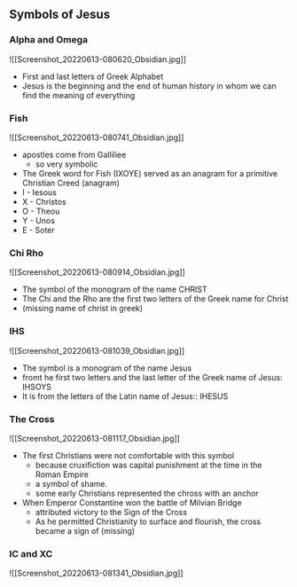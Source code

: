 ## Symbols of Jesus
### Alpha and Omega
![[Screenshot_20220613-080620_Obsidian.jpg]]
- First and last letters of Greek Alphabet
- Jesus is the beginning and the end of human history in whom we can find the meaning of everything

### Fish
![[Screenshot_20220613-080741_Obsidian.jpg]]
- apostles come from Galliliee
	- so very symbolic
- The Greek word for Fish (IXOYE) served as an anagram for a primitive Christian Creed (anagram)
- I - Iesous
- X - Christos
- O - Theou
- Y - Unos
- E - Soter

### Chi Rho
![[Screenshot_20220613-080914_Obsidian.jpg]]
- The symbol of the monogram of the name CHRIST
- The Chi and the Rho are the first two letters of the Greek name for Christ
- (missing name of christ in greek)

### IHS
![[Screenshot_20220613-081039_Obsidian.jpg]]
- The symbol is a monogram of the name Jesus
- fromt he first two letters and the last letter of the Greek name of Jesus: IHSOYS
- It is from the letters of the Latin name of Jesus:: IHESUS

### The Cross
![[Screenshot_20220613-081117_Obsidian.jpg]]
- The first Christians were not comfortable with this symbol
	- because cruxifiction was capital punishment at the time in the Roman Empire
	- a symbol of shame. 
	- some early Christians represented the chross with an anchor
- When Emperor Constantine won the battle of Milvian Bridge
	- attributed victory to the Sign of the Cross
	- As he permitted Christianity to surface and flourish, the cross became a sign of (missing)

### IC and XC
![[Screenshot_20220613-081341_Obsidian.jpg]]

